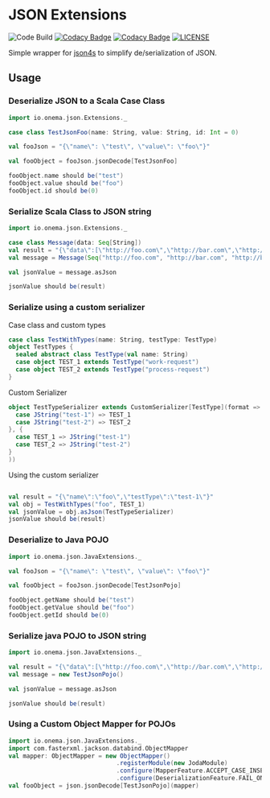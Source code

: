 JSON Extensions
===============
![Code Build](https://codebuild.us-east-1.amazonaws.com/badges?uuid=eyJlbmNyeXB0ZWREYXRhIjoiNnVFUnZXVXdaVGRJN2VvY1BITk82R0pEYjdISDVMa0pVOWttejNySUIrd2VJeTVEUzVjYm10YURPS1NLNDcyZmVJS0tWbG8yUDlNMXdkQ3pHbEI4azlzPSIsIml2UGFyYW1ldGVyU3BlYyI6IjNKMTJNRGh0Q0k2cUNRaU8iLCJtYXRlcmlhbFNldFNlcmlhbCI6MX0%3D&branch=master)
[![Codacy Badge](https://api.codacy.com/project/badge/Grade/99ec645be864498c96a17dab1ec01d15)](https://www.codacy.com/app/onema/JsonExtensions?utm_source=github.com&amp;utm_medium=referral&amp;utm_content=onema/JsonExtensions&amp;utm_campaign=Badge_Grade)
[![Codacy Badge](https://api.codacy.com/project/badge/Coverage/99ec645be864498c96a17dab1ec01d15)](https://www.codacy.com?utm_source=github.com&utm_medium=referral&utm_content=onema/JsonExtensions&utm_campaign=Badge_Coverage)
[![LICENSE](https://img.shields.io/badge/license-Apache--2.0-blue.svg?longCache=true&style=flat-square)](LICENSE)

Simple wrapper for [json4s](https://github.com/json4s/json4s) to simplify de/serialization of JSON.

Usage
-----
### Deserialize JSON to a Scala Case Class
```scala
import io.onema.json.Extensions._

case class TestJsonFoo(name: String, value: String, id: Int = 0)

val fooJson = "{\"name\": \"test\", \"value\": \"foo\"}"

val fooObject = fooJson.jsonDecode[TestJsonFoo]

fooObject.name should be("test")
fooObject.value should be("foo")
fooObject.id should be(0)
```

### Serialize Scala Class to JSON string
```scala
import io.onema.json.Extensions._

case class Message(data: Seq[String])
val result = "{\"data\":[\"http://foo.com\",\"http://bar.com\",\"http://baz.com\",\"http://blah.org\"]}"
val message = Message(Seq("http://foo.com", "http://bar.com", "http://baz.com", "http://blah.org"))

val jsonValue = message.asJson

jsonValue should be(result)
```
### Serialize using a custom serializer

Case class and custom types
```scala
case class TestWithTypes(name: String, testType: TestType)
object TestTypes {
  sealed abstract class TestType(val name: String)
  case object TEST_1 extends TestType("work-request")
  case object TEST_2 extends TestType("process-request")
}
```

Custom Serializer
```scala
object TestTypeSerializer extends CustomSerializer[TestType](format => ({
  case JString("test-1") => TEST_1
  case JString("test-2") => TEST_2
}, {
  case TEST_1 => JString("test-1")
  case TEST_2 => JString("test-2")
}
))
```

Using the custom serializer
```scala

val result = "{\"name\":\"foo\",\"testType\":\"test-1\"}"
val obj = TestWithTypes("foo", TEST_1)
val jsonValue = obj.asJson(TestTypeSerializer)
jsonValue should be(result)
```

### Deserialize to Java POJO

```scala
import io.onema.json.JavaExtensions._

val fooJson = "{\"name\": \"test\", \"value\": \"foo\"}"

val fooObject = fooJson.jsonDecode[TestJsonPojo]

fooObject.getName should be("test")
fooObject.getValue should be("foo")
fooObject.getId should be(0)
```

### Serialize java POJO to JSON string
```scala
import io.onema.json.JavaExtensions._

val result = "{\"data\":[\"http://foo.com\",\"http://bar.com\",\"http://baz.com\",\"http://blah.org\"]}"
val message = new TestJsonPojo()

val jsonValue = message.asJson

jsonValue should be(result)
```

### Using a Custom Object Mapper for POJOs
```scala
import io.onema.json.JavaExtensions._
import com.fasterxml.jackson.databind.ObjectMapper
val mapper: ObjectMapper = new ObjectMapper()
                              .registerModule(new JodaModule)
                              .configure(MapperFeature.ACCEPT_CASE_INSENSITIVE_PROPERTIES, true)
                              .configure(DeserializationFeature.FAIL_ON_UNKNOWN_PROPERTIES, false)
val fooObject = json.jsonDecode[TestJsonPojo](mapper)
```